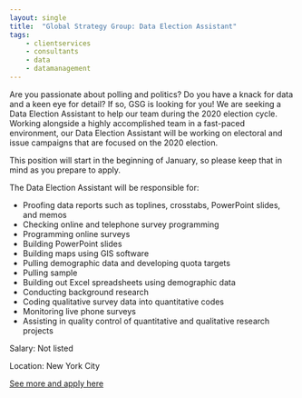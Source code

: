 ```yaml
---
layout: single
title:  "Global Strategy Group: Data Election Assistant"
tags: 
    - clientservices
    - consultants
    - data
    - datamanagement
---
```



Are you passionate about polling and politics? Do you have a knack for data and a keen eye for detail? If so, GSG is looking for you! We are seeking a Data Election Assistant to help our team during the 2020 election cycle. Working alongside a highly accomplished team in a fast-paced environment, our Data Election Assistant will be working on electoral and issue campaigns that are focused on the 2020 election.

This position will start in the beginning of January, so please keep that in mind as you prepare to apply.


The Data Election Assistant will be responsible for:
* Proofing data reports such as toplines, crosstabs, PowerPoint slides, and memos
* Checking online and telephone survey programming
* Programming online surveys
* Building PowerPoint slides
* Building maps using GIS software
* Pulling demographic data and developing quota targets
* Pulling sample
* Building out Excel spreadsheets using demographic data
* Conducting background research
* Coding qualitative survey data into quantitative codes
* Monitoring live phone surveys
* Assisting in quality control of quantitative and qualitative research projects


Salary: Not listed

Location: New York City


[See more and apply here](https://jobs.lever.co/globalstrategygroup/346958cf-71eb-43f9-ad36-0f9d4aa7c313?lever-origin=applied&lever-source%5B%5D=Progressive%20Data%20Jobs)
